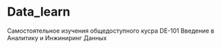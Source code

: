 # Data_learn
Самостоятельное изучения общедоступного кусра DE-101 Введение в Аналитику и Инжиниринг Данных
